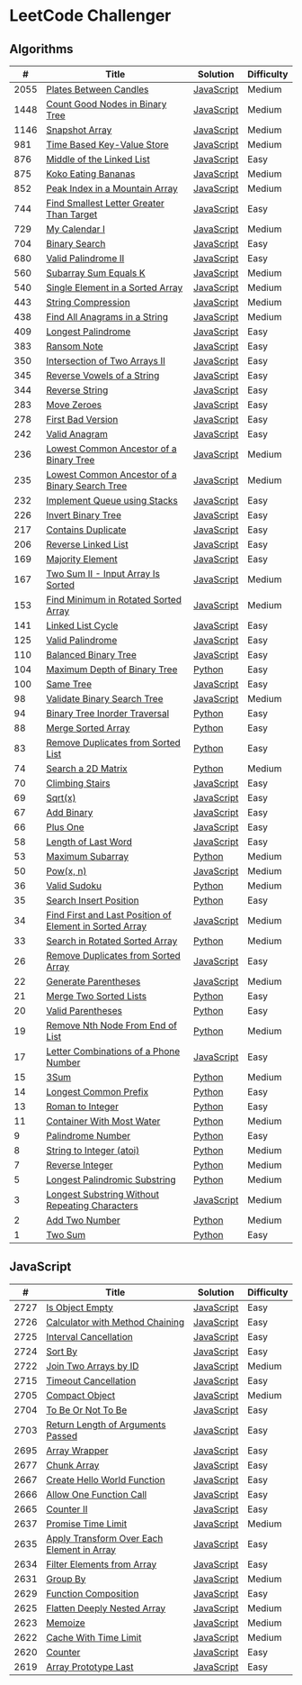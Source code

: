 # LeetCode Challenger

## Algorithms
| # | Title | Solution | Difficulty |
| - | ----- | -------- | ---------- |
| 2055 | [Plates Between Candles](https://leetcode.com/problems/plates-between-candles/) | [JavaScript](./algorithms/plates_between_candles.js) | Medium |
| 1448 | [Count Good Nodes in Binary Tree](https://leetcode.com/problems/count-good-nodes-in-binary-tree/) | [JavaScript](./algorithms/count_good_nodes_in_binary_tree.js) | Medium |
| 1146 | [Snapshot Array](https://leetcode.com/problems/snapshot-array/) | [JavaScript](./algorithms/snapshot_array.js) | Medium |
| 981 | [Time Based Key-Value Store](https://leetcode.com/problems/time-based-key-value-store/) | [JavaScript](./algorithms/time_based_key_value_store.js) | Medium |
| 876 | [Middle of the Linked List](https://leetcode.com/problems/middle-of-the-linked-list/) | [JavaScript](./algorithms/middle_of_the_linked_list.js) | Easy |
| 875 | [Koko Eating Bananas](https://leetcode.com/problems/koko-eating-bananas/) | [JavaScript](./algorithms/koko_eating_bananas.js) | Medium |
| 852 | [Peak Index in a Mountain Array](https://leetcode.com/problems/peak-index-in-a-mountain-array/) | [JavaScript](./algorithms/peak_index_in_a_mountain_array.js) | Medium |
| 744 | [Find Smallest Letter Greater Than Target](https://leetcode.com/problems/find-smallest-letter-greater-than-target/) | [JavaScript](./algorithms/find_smallest_letter_greater_than_target.js) | Easy |
| 729 | [My Calendar I](https://leetcode.com/problems/my-calendar-i/) | [JavaScript](./algorithms/my_calendar_i.js) | Medium |
| 704 | [Binary Search](https://leetcode.com/problems/binary-search/) | [JavaScript](./algorithms/binary_search.js) | Easy |
| 680 | [Valid Palindrome II](https://leetcode.com/problems/valid-palindrome-ii/) | [JavaScript](./algorithms/valid_palindrome_ii.js) | Easy |
| 560 | [Subarray Sum Equals K](https://leetcode.com/problems/subarray-sum-equals-k/) | [JavaScript](./algorithms/subarray_sum_equals_k.js) | Medium |
| 540 | [Single Element in a Sorted Array](https://leetcode.com/problems/single-element-in-a-sorted-array/) | [JavaScript](./algorithms/single_element_in_a_sorted_array.js) | Medium |
| 443 | [String Compression](https://leetcode.com/problems/string-compression/) | [JavaScript](./algorithms/string_compression.js) | Medium |
| 438 | [Find All Anagrams in a String](https://leetcode.com/problems/find-all-anagrams-in-a-string/) | [JavaScript](./algorithms/find_all_anagrams_in_a_string.js) | Medium |
| 409 | [Longest Palindrome](https://leetcode.com/problems/longest-palindrome/) | [JavaScript](./algorithms/longest_palindrome.js) | Easy |
| 383 | [Ransom Note](https://leetcode.com/problems/ransom-note/) | [JavaScript](./algorithms/ransom_note.js) | Easy |
| 350 | [Intersection of Two Arrays II](https://leetcode.com/problems/intersection-of-two-arrays-ii/) | [JavaScript](./algorithms/intersection_of_two_arrays_ii.js) | Easy |
| 345 | [Reverse Vowels of a String](https://leetcode.com/problems/reverse-vowels-of-a-string/) | [JavaScript](./algorithms/reverse_vowels_of_a_string.js) | Easy |
| 344 | [Reverse String](https://leetcode.com/problems/reverse-string/) | [JavaScript](./algorithms/reverse_string.js) | Easy |
| 283 | [Move Zeroes](https://leetcode.com/problems/move-zeroes/) | [JavaScript](./algorithms/move_zeroes.js) | Easy |
| 278 | [First Bad Version](https://leetcode.com/problems/first-bad-version/) | [JavaScript](./algorithms/first_bad_version.js) | Easy |
| 242 | [Valid Anagram](https://leetcode.com/problems/valid-anagram/) | [JavaScript](./algorithms/valid_anagram.js) | Easy |
| 236 | [Lowest Common Ancestor of a Binary Tree](https://leetcode.com/problems/lowest-common-ancestor-of-a-binary-tree/) | [JavaScript](./algorithms/lowest_common_ancestor_of_a_binary_tree.js) | Medium |
| 235 | [Lowest Common Ancestor of a Binary Search Tree](https://leetcode.com/problems/lowest-common-ancestor-of-a-binary-search-tree/) | [JavaScript](./algorithms/lowest_common_ancestor_of_a_binary_search_tree.js) | Medium |
| 232 | [Implement Queue using Stacks](https://leetcode.com/problems/implement-queue-using-stacks/) | [JavaScript](./algorithms/implement_queue_using_stacks.js) | Easy |
| 226| [Invert Binary Tree](https://leetcode.com/problems/invert-binary-tree/) | [JavaScript](./algorithms/invert_binary_tree.js) | Easy |
| 217 | [Contains Duplicate](https://leetcode.com/problems/contains-duplicate/) | [JavaScript](./algorithms/contains_duplicate.js) | Easy |
| 206 | [Reverse Linked List](https://leetcode.com/problems/reverse-linked-list/) | [JavaScript](./algorithms/reverse_linked_list.js) | Easy |
| 169 | [Majority Element](https://leetcode.com/problems/majority-element/) | [JavaScript](./algorithms/majority_element.js) | Easy |
| 167 | [Two Sum II - Input Array Is Sorted](https://leetcode.com/problems/two-sum-ii-input-array-is-sorted/) | [JavaScript](./algorithms/two_sum_ii.js) | Medium |
| 153 | [Find Minimum in Rotated Sorted Array](https://leetcode.com/problems/find-minimum-in-rotated-sorted-array/) | [JavaScript](./algorithms/find_minimum_in_rotated_sorted_array.js) | Medium |
| 141 | [Linked List Cycle](https://leetcode.com/problems/linked-list-cycle/) | [JavaScript](./algorithms/linked_list_cycle.js) | Easy |
| 125 | [Valid Palindrome](https://leetcode.com/problems/valid-palindrome/) | [JavaScript](./algorithms/valid_palindrome.js) | Easy |
| 110 | [Balanced Binary Tree](https://leetcode.com/problems/balanced-binary-tree/) | [JavaScript](./algorithms/balanced_binary_tree.js) | Easy |
| 104 | [Maximum Depth of Binary Tree](https://leetcode.com/problems/maximum-depth-of-binary-tree/) | [Python](./algorithms/maximum_depth_of_binary_tree.py) | Easy |
| 100 | [Same Tree](https://leetcode.com/problems/same-tree/) | [JavaScript](./algorithms/same_tree.js) | Easy |
| 98 | [Validate Binary Search Tree](https://leetcode.com/problems/validate-binary-search-tree/) | [JavaScript](./algorithms/validate_binary_search_tree.js) | Medium |
| 94 | [Binary Tree Inorder Traversal](https://leetcode.com/problems/binary-tree-inorder-traversal/) | [Python](./algorithms/binary_tree_inorder_traversal.py) | Easy |
| 88 | [Merge Sorted Array](https://leetcode.com/problems/merge-sorted-array/) | [Python](./algorithms/merge_sorted_array.py) | Easy |
| 83 | [Remove Duplicates from Sorted List](https://leetcode.com/problems/remove-duplicates-from-sorted-list/) | [Python](./algorithms/remove_duplicates_from_sorted_list.py) | Easy |
| 74 | [Search a 2D Matrix](https://leetcode.com/problems/search-a-2d-matrix/) | [Python](./algorithms/search_a_2d_matrix.py) | Medium |
| 70 | [Climbing Stairs](https://leetcode.com/problems/climbing-stairs/) | [JavaScript](./algorithms/climbing_stairs.js) | Easy |
| 69 | [Sqrt(x)](https://leetcode.com/problems/sqrtx/) | [JavaScript](./algorithms/sqrt.js) | Easy |
| 67 | [Add Binary](https://leetcode.com/problems/add-binary/) | [JavaScript](./algorithms/add_binary.js) | Easy |
| 66 | [Plus One](https://leetcode.com/problems/plus-one/) | [JavaScript](./algorithms/plus_one.js) | Easy |
| 58 | [Length of Last Word](https://leetcode.com/problems/length-of-last-word/) | [JavaScript](./algorithms/length_of_last_word.js) | Easy |
| 53 | [Maximum Subarray](https://leetcode.com/problems/maximum-subarray/) | [Python](./algorithms/maximum_subarray.py) | Medium |
| 50 | [Pow(x, n)](https://leetcode.com/problems/powx-n/) | [JavaScript](./algorithms/pow(x,n).js) | Medium |
| 36 | [Valid Sudoku](https://leetcode.com/problems/valid-sudoku/) | [Python](./algorithms/valid_sudoku.py) | Medium |
| 35 | [Search Insert Position](https://leetcode.com/problems/search-insert-position/) | [Python](./algorithms/search_insert_position.py) | Easy |
| 34 | [Find First and Last Position of Element in Sorted Array](https://leetcode.com/problems/find-first-and-last-position-of-element-in-sorted-array/) | [JavaScript](./algorithms/find_first_and_last_position_of_element_in_sorted_array.js) | Medium |
| 33 | [Search in Rotated Sorted Array](https://leetcode.com/problems/search-in-rotated-sorted-array/) | [Python](./algorithms/search_in_rotated_sorted_array.py) | Medium |
| 26 | [Remove Duplicates from Sorted Array](https://leetcode.com/problems/remove-duplicates-from-sorted-array/) | [JavaScript](./algorithms/remove_duplicates_from_sorted_array.js) | Easy |
| 22 | [Generate Parentheses](https://leetcode.com/problems/generate-parentheses/) | [JavaScript](./algorithms/generate_parentheses.js) | Medium
| 21 | [Merge Two Sorted Lists](https://leetcode.com/problems/merge-two-sorted-lists/) | [Python](./algorithms/merge_two_sorted_lists.py) | Easy |
| 20 | [Valid Parentheses](https://leetcode.com/problems/valid-parentheses/) | [Python](./algorithms/valid_parentheses.py) | Easy |
| 19 | [Remove Nth Node From End of List](https://leetcode.com/problems/remove-nth-node-from-end-of-list/) | [Python](./algorithms/remove_nth_node_from_end_of_list.py) | Medium |
| 17 | [Letter Combinations of a Phone Number](https://leetcode.com/problems/letter-combinations-of-a-phone-number/) | [JavaScript](./algorithms/letter_combinations_of_a_phone_number.js) | Easy |
| 15 | [3Sum](https://leetcode.com/problems/3sum/) | [Python](./algorithms/3sum.py) | Medium |
| 14 | [Longest Common Prefix](https://leetcode.com/problems/longest-common-prefix/) | [Python](./algorithms/longest_common_prefix.py) | Easy |
| 13 | [Roman to Integer](https://leetcode.com/problems/roman-to-integer/) | [Python](./algorithms/roman_to_integer.py) | Easy |
| 11 | [Container With Most Water](https://leetcode.com/problems/container-with-most-water/) | [Python](./algorithms/container_with_most_water.py) | Medium |
| 9 | [Palindrome Number](https://leetcode.com/problems/palindrome-number/) | [Python](./algorithms/palindrome_number.py) | Easy |
| 8 | [String to Integer (atoi)](https://leetcode.com/problems/string-to-integer-atoi/) | [Python](./algorithms/string_to_integer.py) | Medium |
| 7 | [Reverse Integer](https://leetcode.com/problems/reverse-integer/) | [Python](./algorithms/reverse_integer.py) | Medium |
| 5 | [Longest Palindromic Substring](https://leetcode.com/problems/longest-palindromic-substring/) | [Python](./algorithms/longest_palindromic_substring.py) | Medium |
| 3 | [Longest Substring Without Repeating Characters](https://leetcode.com/problems/longest-substring-without-repeating-characters/) | [JavaScript](./algorithms/longest_substring_without_repeating_characters.js) | Medium |
| 2 | [Add Two Number](https://leetcode.com/problems/add-two-numbers/) | [Python](./algorithms/add_two_numbers.py) | Medium |
| 1 | [Two Sum](https://leetcode.com/problems/two-sum/) | [Python](./algorithms/two_sum.py) | Easy |

## JavaScript
| # | Title | Solution | Difficulty |
| - | ----- | -------- | ---------- |
| 2727 | [Is Object Empty](https://leetcode.com/problems/is-object-empty/) | [JavaScript](./javascript/is_object_empty.js) | Easy |
| 2726 | [Calculator with Method Chaining](https://leetcode.com/problems/calculator-with-method-chaining/) | [JavaScript](./javascript/calculator_with_method_chaining.js) | Easy |
| 2725 | [Interval Cancellation](https://leetcode.com/problems/interval-cancellation/) | [JavaScript](./javascript/interval_cancellation.js) | Easy |
| 2724 | [Sort By](https://leetcode.com/problems/sort-by/) | [JavaScript](./javascript/sort_by.js) | Easy |
| 2722 | [Join Two Arrays by ID](https://leetcode.com/problems/join-two-arrays-by-id/) | [JavaScript](./javascript/join_two_arrays_by_id.js) | Medium |
| 2715 | [Timeout Cancellation](https://leetcode.com/problems/timeout-cancellation/) | [JavaScript](./javascript/timeout_cancellation.js) | Easy |
| 2705 | [Compact Object](https://leetcode.com/problems/compact-object/) | [JavaScript](./javascript/compact_object.js) | Medium |
| 2704 | [To Be Or Not To Be](https://leetcode.com/problems/to-be-or-not-to-be/) | [JavaScript](./javascript/to_be_or_not_to_be.js) | Easy |
| 2703 | [Return Length of Arguments Passed](https://leetcode.com/problems/return-length-of-arguments-passed/) | [JavaScript](./javascript/return_length_of_arguments_passed.js) | Easy |
| 2695 | [Array Wrapper](https://leetcode.com/problems/array-wrapper/) | [JavaScript](./javascript/array_wrapper.js) | Easy |
| 2677 | [Chunk Array](https://leetcode.com/problems/chunk-array/) | [JavaScript](./javascript/chunk_array.js) | Easy |
| 2667 | [Create Hello World Function](https://leetcode.com/problems/create-hello-world-function/) | [JavaScript](./javascript/create_hello_world_function.js) | Easy |
| 2666 | [Allow One Function Call](https://leetcode.com/problems/allow-one-function-call/) | [JavaScript](./javascript/allow_one_function_call.js) | Easy |
| 2665 | [Counter II](https://leetcode.com/problems/counter-ii/) | [JavaScript](./javascript/counter_ii.js) | Easy |
| 2637 | [Promise Time Limit](https://leetcode.com/problems/promise-time-limit/) | [JavaScript](/javascript/promise_time_limit.js) | Medium |
| 2635 | [Apply Transform Over Each Element in Array](https://leetcode.com/problems/apply-transform-over-each-element-in-array/) | [JavaScript](./javascript/apply_transform_over_each_element_in_array.js) | Easy |
| 2634 | [Filter Elements from Array](https://leetcode.com/problems/filter-elements-from-array/) | [JavaScript](./javascript/filter_elements_from_array.js) | Easy |
| 2631 | [Group By](https://leetcode.com/problems/group-by/) | [JavaScript](./javascript/group_by.js) | Medium |
| 2629 | [Function Composition](https://leetcode.com/problems/function-composition/) | [JavaScript](./javascript/function_composition.js) | Easy |
| 2625 | [Flatten Deeply Nested Array](https://leetcode.com/problems/flatten-deeply-nested-array/) | [JavaScript](./javascript/flatten_deeply_nested_array.js) | Medium |
| 2623 | [Memoize](https://leetcode.com/problems/memoize/) | [JavaScript](./javascript/memoize.js) | Medium |
| 2622 | [Cache With Time Limit](https://leetcode.com/problems/cache-with-time-limit/) | [JavaScript](./javascript/cache_with_time_limit.js) | Medium |
| 2620 | [Counter](https://leetcode.com/problems/counter/) | [JavaScript](./javascript/counter.js) | Easy |
| 2619 | [Array Prototype Last](https://leetcode.com/problems/array-prototype-last/) | [JavaScript](./javascript/array_prototype_last.js) | Easy |